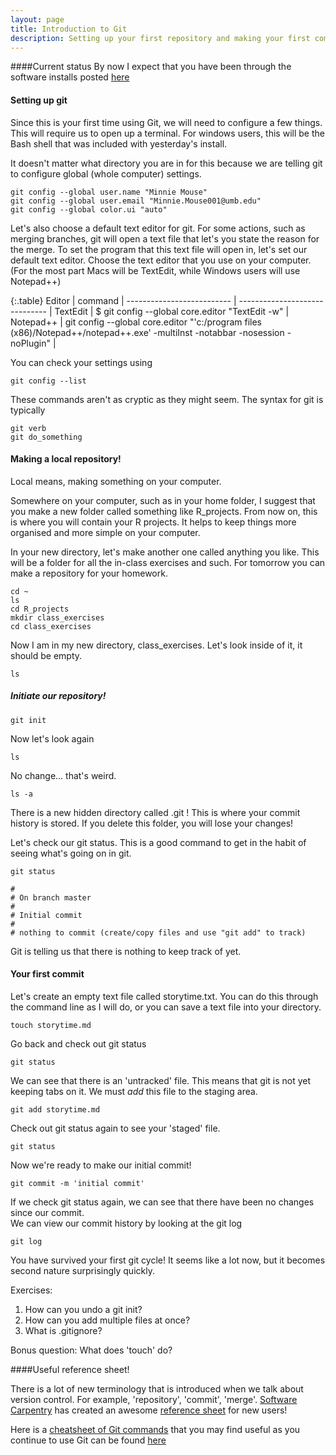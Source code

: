 ```yaml
---
layout: page
title: Introduction to Git
description: Setting up your first repository and making your first commit
---
```


####Current status
By now I expect that you have been through the software installs posted [here](pages/00_computer_setup.html)

#### Setting up git
Since this is your first time using Git, we will need to configure a few things. This will require us to open up a terminal. For windows users, this will be the Bash shell that was included with yesterday's install.  

It doesn't matter what directory you are in for this because we are telling git to configure global (whole computer) settings.

~~~
git config --global user.name "Minnie Mouse"
git config --global user.email "Minnie.Mouse001@umb.edu"
git config --global color.ui "auto"
~~~

Let's also choose a default text editor for git. For some actions, such as merging branches, git will open a text file that let's you state the reason for the merge. To set the program that this text file will open in, let's set our default text editor. Choose the text editor that you use on your computer. (For the most part Macs will be TextEdit, while Windows users will use Notepad++)

{:.table}
Editor                     | command                        |
-------------------------- | ------------------------------ |
TextEdit             | $ git config --global core.editor "TextEdit -w"   |
Notepad++            | git config --global core.editor "'c:/program files (x86)/Notepad++/notepad++.exe' -multiInst -notabbar -nosession -noPlugin"          |


You can check your settings using

~~~
git config --list
~~~

These commands aren't as cryptic as they might seem. The syntax for git is typically

~~~
git verb
git do_something
~~~

#### Making a local repository!
Local means, making something on your computer.

Somewhere on your computer, such as in your home folder, I suggest that you make a new folder called something like R_projects. From now on, this is where you will contain your R projects. It helps to keep things more organised and more simple on your computer.  

In your new directory, let's make another one called anything you like. This will be a folder for all the in-class exercises and such. For tomorrow you can make a repository for your homework. 

~~~
cd ~
ls
cd R_projects
mkdir class_exercises
cd class_exercises
~~~

Now I am in my new directory, class_exercises. Let's look inside of it, it should be empty.

~~~
ls
~~~

##### Initiate our repository!
~~~
git init
~~~

Now let's look again

~~~
ls
~~~

No change... that's weird.

~~~
ls -a
~~~

There is a new hidden directory called .git ! This is where your commit history is stored. If you delete this folder, you will lose your changes!  

Let's check our git status. This is a good command to get in the habit of seeing what's going on in git.

~~~
git status

#
# On branch master
#
# Initial commit
#
# nothing to commit (create/copy files and use "git add" to track)
~~~

Git is telling us that there is nothing to keep track of yet. 


#### Your first commit
Let's create an empty text file called storytime.txt. You can do this through the command line as I will do, or you can save a text file into your directory.
~~~
touch storytime.md
~~~

Go back and check out git status

~~~
git status
~~~

We can see that there is an 'untracked' file. This means that git is not yet keeping tabs on it. We must *add* this file to the staging area. 

~~~
git add storytime.md
~~~

Check out git status again to see your 'staged' file.

~~~
git status
~~~

Now we're ready to make our initial commit!

~~~
git commit -m 'initial commit'
~~~

If we check git status again, we can see that there have been no changes since our commit.  
We can view our commit history by looking at the git log

~~~
git log
~~~

You have survived your first git cycle! It seems like a lot now, but it becomes second nature surprisingly quickly. 


Exercises:

1. How can you undo a git init?
2. How can you add multiple files at once?
3. What is .gitignore?

Bonus question: What does 'touch' do?  


####Useful reference sheet!

There is a lot of new terminology that is introduced when we talk about version control. For example, 'repository', 'commit', 'merge'. [Software Carpentry](http://software-carpentry.org/) has created an awesome [reference sheet](http://swcarpentry.github.io/git-novice/reference.html) for new users!

Here is a [cheatsheet of Git commands]() that you may find useful as you continue to use Git can be found [here]()
